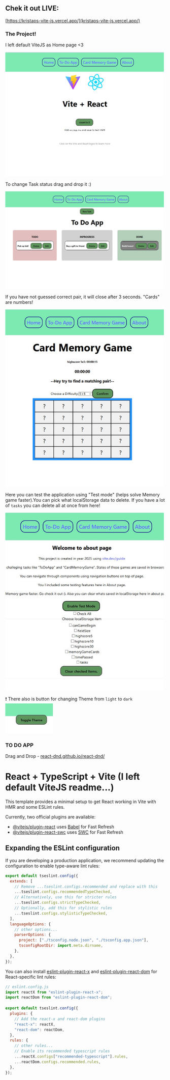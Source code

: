 ## Chek it out LIVE:

[https://kristaps-vite-js.vercel.app/](kristaps-vite-js.vercel.app/)

### The Project!

I left default ViteJS as Home page <3

<img src="readme_pictures/home_page.jpg" width="500">

To change Task status drag and drop it :)

<img src="readme_pictures/todoapp.jpg" width="500">

If you have not guessed correct pair, it will close after 3 seconds. "Cards" are numbers!

<img src="readme_pictures/card_memory_game.jpg" width="500">

Here you can test the application using "Test mode" (helps solve Memory game faster).You can pick what localStorage data to delete. If you have a lot of `tasks` you can delete all at once from here!

<img src="readme_pictures/about.jpg" width="500">

:exclamation: There also is button for changing Theme from `light` to `dark` <img src="readme_pictures/theme.jpg" width="150">

### TO DO APP

Drag and Drop - [react-dnd.github.io/react-dnd/](https://react-dnd.github.io/react-dnd/)

# React + TypeScript + Vite (I left default ViteJS readme...)

This template provides a minimal setup to get React working in Vite with HMR and some ESLint rules.

Currently, two official plugins are available:

- [@vitejs/plugin-react](https://github.com/vitejs/vite-plugin-react/blob/main/packages/plugin-react/README.md) uses [Babel](https://babeljs.io/) for Fast Refresh
- [@vitejs/plugin-react-swc](https://github.com/vitejs/vite-plugin-react-swc) uses [SWC](https://swc.rs/) for Fast Refresh

## Expanding the ESLint configuration

If you are developing a production application, we recommend updating the configuration to enable type-aware lint rules:

```js
export default tseslint.config({
  extends: [
    // Remove ...tseslint.configs.recommended and replace with this
    ...tseslint.configs.recommendedTypeChecked,
    // Alternatively, use this for stricter rules
    ...tseslint.configs.strictTypeChecked,
    // Optionally, add this for stylistic rules
    ...tseslint.configs.stylisticTypeChecked,
  ],
  languageOptions: {
    // other options...
    parserOptions: {
      project: ["./tsconfig.node.json", "./tsconfig.app.json"],
      tsconfigRootDir: import.meta.dirname,
    },
  },
});
```

You can also install [eslint-plugin-react-x](https://github.com/Rel1cx/eslint-react/tree/main/packages/plugins/eslint-plugin-react-x) and [eslint-plugin-react-dom](https://github.com/Rel1cx/eslint-react/tree/main/packages/plugins/eslint-plugin-react-dom) for React-specific lint rules:

```js
// eslint.config.js
import reactX from "eslint-plugin-react-x";
import reactDom from "eslint-plugin-react-dom";

export default tseslint.config({
  plugins: {
    // Add the react-x and react-dom plugins
    "react-x": reactX,
    "react-dom": reactDom,
  },
  rules: {
    // other rules...
    // Enable its recommended typescript rules
    ...reactX.configs["recommended-typescript"].rules,
    ...reactDom.configs.recommended.rules,
  },
});
```
